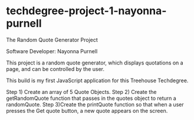 # techdegree-project-1-nayonna-purnell
The Random Quote Generator Project

Software Developer: Nayonna Purnell

This project is a random quote generator, which displays quotations on a page, and can be controlled by the user. 

This build is my first JavaScript application for this Treehouse Techdegree.

Step 1) Create an array of 5 Quote Objects.
Step 2) Create the getRandomQuote function that passes in the quotes object to return a randomQuote.
Step 3)Create the printQuote function so that when a user presses the Get quote button, a new quote appears on the screen.
